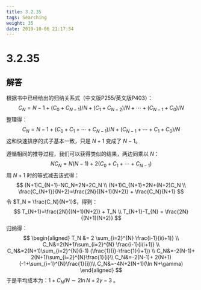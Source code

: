 ```yaml
---
title: 3.2.35
tags: Searching
weight: 35
date: 2019-10-06 21:17:54
---
```


# 3.2.35


## 解答

根据书中已经给出的归纳关系式（中文版P255/英文版P403）：
$$
C_N=N-1+(C_0+C_{N-1})/N+(C_1+C_{N-2})/N+\cdots+(C_{N-1}+C_0)/N
$$
整理得：
$$
C_N=N-1+(C_0+C_1+\cdots+C_{N-1})/N+(C_{N-1}+\cdots+C_1+C_0)/N
$$
这和快速排序的式子基本一致，只是 $N+1$ 变成了 $N-1$。

遵循相同的推导过程，我们可以获得类似的结果，两边同乘以 $N$：
$$
NC_N=N(N-1)+2(C_0+C_1+\cdots+C_{N-1})
$$
用 $N+1$ 时的等式减去该式得：
$$
(N+1)C_{N+1}-NC_N=2N+2C_N \\
(N+1)C_{N+1}=2N+(N+2)C_N \\
\frac{C_{N+1}}{N+2}=\frac{2N}{(N+1)(N+2)} + \frac{C_N}{N+1}
$$
令 $T_N = \frac{C_N}{N+1}$，得到：
$$
T_{N+1}=\frac{2N}{(N+1)(N+2)} + T_N \\
T_{N+1}-T_{N} = \frac{2N}{(N+1)(N+2)}
$$
归纳得：
$$
\begin{aligned}
T_N &= 2 \sum_{i=2}^{N} \frac{i-1}{i(i+1)} \\
C_N&=2(N+1)\sum_{i=2}^{N} \frac{i-1}{i(i+1)} \\
C_N&=2(N+1)\sum_{i=2}^{N}(i-1) (\frac{1}{i}-\frac{1}{i+1}) \\
C_N&=-2(N-1)+ 2(N+1)\sum_{i=2}^{N}\frac{1}{i}\\
C_N&=-2(N-1)+ 2(N+1)(-1+\sum_{i=1}^{N}\frac{1}{i})\\
C_N&=-4N+2(N+1)(\ln N+\gamma)
\end{aligned}
$$
于是平均成本为：$1+C_N/N \sim 2\ln N+2\gamma-3$ 。
